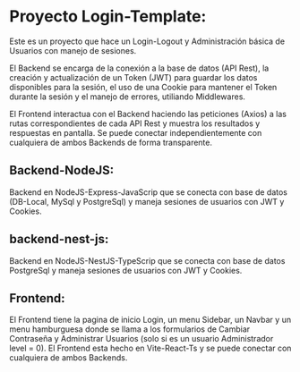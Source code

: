 # Proyecto Login-Template:
Este es un proyecto que hace un Login-Logout y Administración básica de Usuarios con manejo de sesiones. 

El Backend se encarga de la conexión a la base de datos (API Rest), la creación y actualización de un Token (JWT) para guardar los datos disponibles para la sesión, el uso de una Cookie para mantener el Token durante la sesión y el manejo de errores, utiliando Middlewares. 

El Frontend interactua con el Backend haciendo las peticiones (Axios) a las rutas correspondientes de cada API Rest y muestra los resultados y respuestas en pantalla. Se puede conectar independientemente con cualquiera de ambos Backends de forma transparente.

## Backend-NodeJS:
Backend en NodeJS-Express-JavaScrip que se conecta con base de datos (DB-Local, MySql y PostgreSql) y maneja sesiones de usuarios con JWT y Cookies.

## backend-nest-js:
Backend en NodeJS-NestJS-TypeScrip que se conecta con base de datos PostgreSql y maneja sesiones de usuarios con JWT y Cookies.

## Frontend:
El Frontend tiene la pagina de inicio Login, un menu Sidebar, un Navbar y un menu hamburguesa donde se llama a los formularios de Cambiar Contraseña y Administrar Usuarios (solo si es un usuario Administrador level = 0). 
El Frontend esta hecho en Vite-React-Ts y se puede conectar con cualquiera de ambos Backends.
